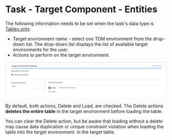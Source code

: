 # Task - Target Component - Entities 

The following information needs to be set when the task's data type is [Tables only](14c_task_source_component_tables.md):

- Target environment name - select one TDM environment from the drop-down list. The drop-down list displays the list of available target environments for the user. 
- Actions to perform on the target environment.

![target example tables](images/task_target_tables.png)

By default, both actions, Delete and Load, are checked. The Delete actions **deletes the entire table** in the target environment before loading the table.

You can clear the Delete action, but be aware that loading without a delete may cause data duplication or unique constraint violation when loading the table into the target environment. in the target table. 



